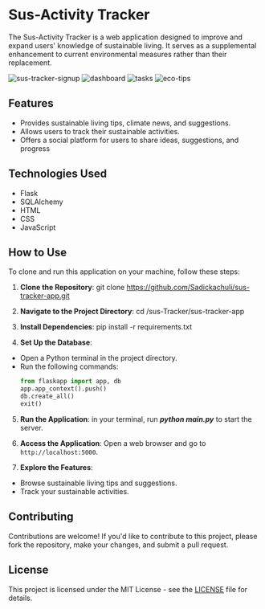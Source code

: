 # Sus-Activity Tracker

The Sus-Activity Tracker is a web application designed to improve and expand users' knowledge of sustainable living. It serves as a supplemental enhancement to current environmental measures rather than their replacement.

![sus-tracker-signup](https://github.com/user-attachments/assets/aa4e8b0e-8d27-4101-b843-299e52ef208d)
![dashboard](https://github.com/user-attachments/assets/61014bd2-5bd5-44ad-ac7e-35fbe81762bd)
![tasks](https://github.com/user-attachments/assets/699b4713-833f-42f6-bac3-0561f01542bc)
![eco-tips](https://github.com/user-attachments/assets/eb7f281d-37e3-46be-af67-4e3627e4cd6c)

## Features

- Provides sustainable living tips, climate news, and suggestions.
- Allows users to track their sustainable activities.
- Offers a social platform for users to share ideas, suggestions, and progress

## Technologies Used

- Flask
- SQLAlchemy
- HTML
- CSS
- JavaScript

## How to Use

To clone and run this application on your machine, follow these steps:

1. **Clone the Repository**: git clone https://github.com/Sadickachuli/sus-tracker-app.git

2. **Navigate to the Project Directory**: cd /sus-Tracker/sus-tracker-app 


3. **Install Dependencies**: pip install -r requirements.txt


4. **Set Up the Database**:
- Open a Python terminal in the project directory.
- Run the following commands:
  ```python
  from flaskapp import app, db
  app.app_context().push()
  db.create_all()
  exit()
  ```

5. **Run the Application**: in your terminal, run ***python main.py*** to start the server.


6. **Access the Application**:
Open a web browser and go to `http://localhost:5000`.

7. **Explore the Features**:
- Browse sustainable living tips and suggestions.
- Track your sustainable activities.

## Contributing

Contributions are welcome! If you'd like to contribute to this project, please fork the repository, make your changes, and submit a pull request.

## License

This project is licensed under the MIT License - see the [LICENSE](LICENSE) file for details.




